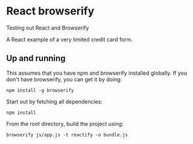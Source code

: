 # React browserify
Testing out React and Browserify

A React example of a very limited credit card form.

## Up and running
This assumes that you have npm and browserify installed globally. If you don't have browserify, you can get it by doing:

`npm install -g browserify`

Start out by fetching all dependencies:

`npm install`

From the root directory, build the project using:

`browserify js/app.js -t reactify -o bundle.js`
